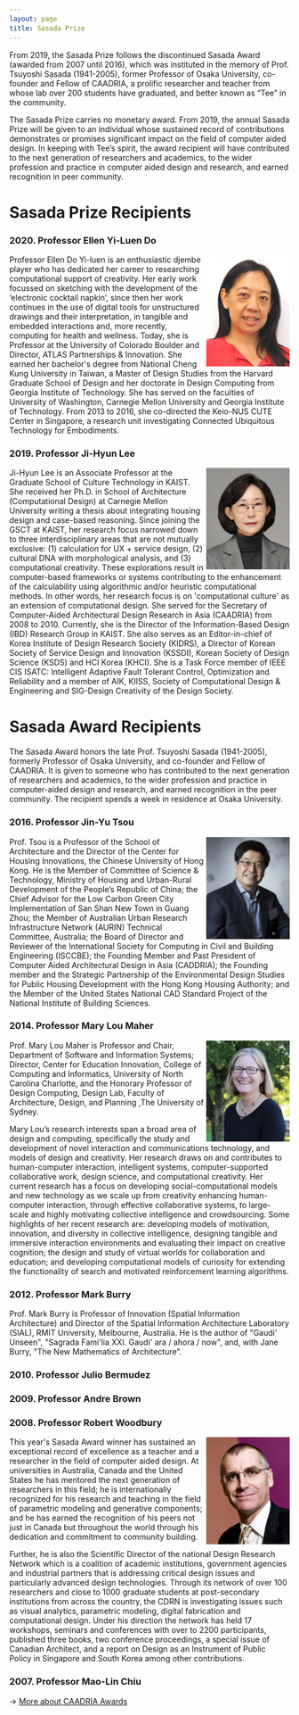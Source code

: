 ```yaml
---
layout: page
title: Sasada Prize
---
```


From 2019, the Sasada Prize follows the discontinued Sasada Award (awarded from 2007 until 2016), which was instituted in the memory of Prof. Tsuyoshi Sasada (1941-2005), former Professor of Osaka University, co-founder and Fellow of CAADRIA, a prolific researcher and teacher from whose lab over 200 students have graduated, and better known as “Tee” in the community.

The Sasada Prize carries no monetary award. From 2019, the annual Sasada Prize will be given to an individual whose sustained record of contributions demonstrates or promises significant impact on the field of computer aided design. In keeping with Tee’s spirit, the award recipient will have contributed to the next generation of researchers and academics, to the wider profession and practice in computer aided design and research, and earned recognition in peer community.

# Sasada Prize Recipients

### 2020. Professor Ellen Yi-Luen Do
<img src="/img/ellenyiluendo.jpg" width="150" align="right" />
Professor Ellen Do Yi-luen is an enthusiastic djembe player who has dedicated her career to researching computational support of creativity. Her early work focussed on sketching with the development of the ‘electronic cocktail napkin’, since then her work continues in the use of digital tools for unstructured drawings and their interpretation, in tangible and embedded interactions and, more recently, computing for health and wellness. Today, she is Professor at the University of Colorado Boulder and Director, ATLAS Partnerships & Innovation. She earned her bachelor's degree from National Cheng Kung University in Taiwan, a Master of Design Studies from the Harvard Graduate School of Design and her doctorate in Design Computing from Georgia Institute of Technology. She has served on the faculties of University of Washington, Carnegie Mellon University and Georgia Institute of Technology. From 2013 to 2016, she co-directed the Keio-NUS CUTE Center in Singapore, a research unit investigating Connected Ubiquitous Technology for Embodiments.

### 2019. Professor Ji-Hyun Lee
<img src="/img/Lee_JiHyun.jpg" width="150" align="right" />
Ji-Hyun Lee is an Associate Professor at the Graduate School of Culture Technology in KAIST. She received her Ph.D. in School of Architecture (Computational Design) at Carnegie Mellon University writing a thesis about integrating housing design and case-based reasoning. Since joining the GSCT at KAIST, her research focus narrowed down to three interdisciplinary areas that are not mutually exclusive: (1) calculation for UX + service design, (2) cultural DNA with morphological analysis, and (3) computational creativity. These explorations result in computer-based frameworks or systems contributing to the enhancement of the calculability using algorithmic and/or heuristic computational methods. In other words, her research focus is on 'computational culture' as an extension of computational design. She served for the Secretary of Computer-Aided Architectural Design Research in Asia (CAADRIA) from 2008 to 2010. Currently, she is the Director of the Information-Based Design (IBD) Research Group in KAIST. She also serves as an Editor-in-chief of Korea Institute of Design Research Society (KIDRS), a Director of Korean Society of Service Design and Innovation (KSSDI), Korean Society of Design Science (KSDS) and HCI Korea (KHCI). She is a Task Force member of IEEE CIS ISATC: Intelligent Adaptive Fault Tolerant Control, Optimization and Reliability and a member of AIK, KIISS, Society of Computational Design & Engineering and SIG-Design Creativity of the Design Society.

# Sasada Award Recipients

The Sasada Award honors the late Prof. Tsuyoshi Sasada (1941-2005), formerly Professor of Osaka University, and co-founder and Fellow of CAADRIA. It is given to someone who has contributed to the next generation of researchers and academics, to the wider profession and practice in computer-aided design and research, and earned recognition in the peer community. The recipient spends a week in residence at Osaka University.

### 2016. Professor Jin-Yu Tsou
<img src="/img/TSOU_Jinyeu.jpg" width="150" align="right" />
Prof. Tsou is a Professor of the School of Architecture and the Director of the Center for Housing Innovations, the Chinese University of Hong Kong. He is the Member of Committee of Science & Technology, Ministry of Housing and Urban-Rural Development of the People’s Republic of China; the Chief Advisor for the Low Carbon Green City Implementation of San Shan New Town in Guang Zhou; the Member of Australian Urban Research Infrastructure Network (AURIN) Technical Committee, Australia; the Board of Director and Reviewer of the International Society for Computing in Civil and Building Engineering (ISCCBE); the Founding Member and Past President of Computer Aided Architectural Design in Asia (CADDRIA); the Founding member and the Strategic Partnership of the Environmental Design Studies for Public Housing Development with the Hong Kong Housing Authority; and the Member of the United States National CAD Standard Project of the National Institute of Building Sciences.

### 2014. Professor Mary Lou Maher
<img src="/img/MAHER_MaryLou.jpg" width="150" align="right" />
Prof. Mary Lou Maher is Professor and Chair, Department of Software and Information Systems; Director, Center for Education Innovation, College of Computing and Informatics, University of North Carolina Charlotte, and the Honorary Professor of Design Computing, Design Lab, Faculty of Architecture, Design, and Planning ,The University of Sydney.

Mary Lou’s research interests span a broad area of design and computing, specifically the study and development of novel interaction and communications technology, and models of design and creativity. Her research draws on and contributes to human-computer interaction, intelligent systems, computer-supported collaborative work, design science, and computational creativity. Her current research has a focus on developing social-computational models and new technology as we scale up from creativity enhancing human-computer interaction, through effective collaborative systems, to large-scale and highly motivating collective intelligence and crowdsourcing. Some highlights of her recent research are: developing models of motivation, innovation, and diversity in collective intelligence, designing tangible and immersive interaction environments and evaluating their impact on creative cognition; the design and study of virtual worlds for collaboration and education; and developing computational models of curiosity for extending the functionality of search and motivated reinforcement learning algorithms.

### 2012. Professor Mark Burry
Prof. Mark Burry is Professor of Innovation (Spatial Information Architecture) and Director of the Spatial Information Architecture Laboratory (SIAL), RMIT University, Melbourne, Australia. He is the author of "Gaudi' Unseen", "Sagrada Fami'lia XXI. Gaudi' ara / ahora / now", and, with Jane Burry, "The New Mathematics of Architecture".

### 2010. Professor Julio Bermudez

### 2009. Professor Andre Brown

### 2008. Professor Robert Woodbury
<img src="/img/WOODBURY_Robert.jpg" width="150" align="right" />
This year's Sasada Award winner has sustained an exceptional record of excellence as a teacher and a researcher in the field of computer aided design. At universities in Australia, Canada and the United States he has mentored the next generation of researchers in this field; he is internationally recognized for his research and teaching in the field of parametric modeling and generative components; and he has earned the recognition of his peers not just in Canada but throughout the world through his dedication and commitment to community building.

Further, he is also the Scientific Director of the national Design Research Network which is a coalition of academic institutions, government agencies and industrial partners that is addressing critical design issues and particularly advanced design technologies. Through its network of over 100 researchers and close to 1000 graduate students at post-secondary institutions from across the country, the CDRN is investigating issues such as visual analytics, parametric modeling, digital fabrication and computational design. Under his direction the network has held 17 workshops, seminars and conferences with over to 2200 participants, published three books, two conference proceedings, a special issue of Canadian Architect, and a report on Design as an Instrument of Public Policy in Singapore and South Korea among other contributions.

### 2007. Professor Mao-Lin Chiu

&rarr; [More about CAADRIA Awards](awards.md)
